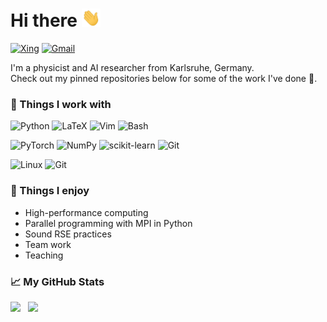 # Hi there <img src="https://raw.githubusercontent.com/ABSphreak/ABSphreak/master/gifs/Hi.gif" width="30px"></h2>

[![Xing](https://img.shields.io/badge/xing-%230077B5.svg?style=for-the-badge&logo=xing&logoColor=white)](https://www.xing.com/profile/Marie_Weiel/) [![Gmail](https://img.shields.io/badge/Gmail-D14836?style=for-the-badge&logo=gmail&logoColor=white)](mailto:marie.weiel@gmail.com)

I'm a physicist and AI researcher from Karlsruhe, Germany.  
Check out my pinned repositories below for some of the work I've done :rocket:.

### :construction: Things I work with

![Python](https://img.shields.io/badge/python-3670A0?style=for-the-badge&logo=python&logoColor=ffdd54)
![LaTeX](https://img.shields.io/badge/latex-%23008080.svg?style=for-the-badge&logo=latex&logoColor=white)
![Vim](https://img.shields.io/badge/VIM-%2311AB00.svg?style=for-the-badge&logo=vim&logoColor=white)
![Bash](https://img.shields.io/badge/bash-%23013243.svg?style=for-the-badge&logo=bash&logoColor=white)

![PyTorch](https://img.shields.io/badge/PyTorch-%23EE4C2C.svg?style=for-the-badge&logo=PyTorch&logoColor=white)
![NumPy](https://img.shields.io/badge/numpy-%23013243.svg?style=for-the-badge&logo=numpy&logoColor=white)
![scikit-learn](https://img.shields.io/badge/scikit--learn-%23F7931E.svg?style=for-the-badge&logo=scikit-learn&logoColor=white)
![Git](https://img.shields.io/badge/mpi4py-%23F05033.svg?style=for-the-badge&logo=mpi4py&logoColor=white)

![Linux](https://img.shields.io/badge/Linux-EE0000?style=for-the-badge&logo=linux&logoColor=white)
![Git](https://img.shields.io/badge/git-%23F05033.svg?style=for-the-badge&logo=git&logoColor=white)

### :heart_decoration: Things I enjoy
- High-performance computing
- Parallel programming with MPI in Python
- Sound RSE practices
- Team work
- Teaching

### :chart_with_upwards_trend: My GitHub Stats 

<picture>
<source 
  srcset="https://github-readme-stats.vercel.app/api?username=mcw92&show_icons=true&theme=gruvbox&count_private=true"
  media="(prefers-color-scheme: dark)"
/>
<source
  srcset="https://github-readme-stats.vercel.app/api?username=mcw92&show_icons=true&count_private=true"
  media="(prefers-color-scheme: light), (prefers-color-scheme: no-preference)"
/>
<img src="https://github-readme-stats.vercel.app/api?username=mcw92&show_icons=true&count_private=true" />
</picture>
&nbsp
<picture>
  <source
  srcset="https://github-readme-stats.vercel.app/api/top-langs/?username=mcw92&layout=compact&theme=gruvbox&hide=jupyter%20notebook"
  media="(prefers-color-scheme: dark)"
/>
  <source
  srcset="https://github-readme-stats.vercel.app/api/top-langs/?username=mcw92&layout=compact&hide=jupyter%20notebook"
  media="(prefers-color-scheme: light), (prefers-color-scheme: no-preference)"
/>
<img src="https://github-readme-stats.vercel.app/api/top-langs/?username=mcw92&layout=compact&hide=jupyter%20notebook" />
</picture>
